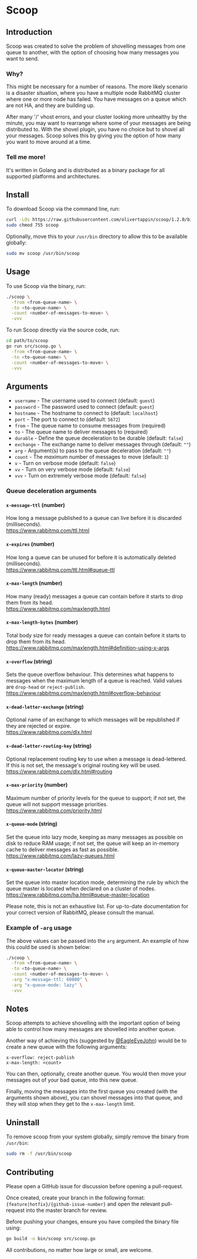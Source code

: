 # Scoop

## Introduction

Scoop was created to solve the problem of shovelling messages from one queue to another, with the option of choosing how
many messages you want to send.

### Why?

This might be necessary for a number of reasons. The more likely scenario is a disaster situation, where you have a
multiple node RabbitMQ cluster where one or more node has failed. You have messages on a queue which are not HA, and
they are building up.

After many '/' vhost errors, and your cluster looking more unhealthy by the minute, you may want
to rearrange where some of your messages are being distributed to. With the shovel plugin, you have no choice but to
shovel all your messages. Scoop solves this by giving you the option of how many you want to move around at a time. 

### Tell me more!

It's written in Golang and is distributed as a binary package for all supported platforms and architectures.

## Install

To download Scoop via the command line, run:

```bash
curl -LOs https://raw.githubusercontent.com/olivertappin/scoop/1.2.0/bin/scoop
sudo chmod 755 scoop
```

Optionally, move this to your `/usr/bin` directory to allow this to be available globally:

```bash
sudo mv scoop /usr/bin/scoop
```

## Usage

To use Scoop via the binary, run:

```bash
./scoop \
  -from <from-queue-name> \
  -to <to-queue-name> \
  -count <number-of-messages-to-move> \
  -vvv
```

To run Scoop directly via the source code, run:

```bash
cd path/to/scoop
go run src/scoop.go \
  -from <from-queue-name> \
  -to <to-queue-name> \
  -count <number-of-messages-to-move> \
  -vvv
```

## Arguments
- `username` - The username used to connect (default: `guest`)
- `password` - The password used to connect (default: `guest`)
- `hostname` - The hostname to connect to (default: `localhost`)
- `port` - The port to connect to (default: `5672`)
- `from` - The queue name to consume messages from (required)
- `to` - The queue name to deliver messages to (required)
- `durable` - Define the queue deceleration to be durable (default: `false`)
- `exchange` - The exchange name to deliver messages through (default: `""`)
- `arg` - Argument(s) to pass to the queue deceleration (default: `""`)
- `count` - The _maximum_ number of messages to move (default: `1`)
- `v` - Turn on verbose mode (default: `false`)
- `vv` - Turn on very verbose mode (default: `false`)
- `vvv` - Turn on extremely verbose mode (default: `false`)

### Queue deceleration arguments

#### `x-message-ttl` (number)<br>
How long a message published to a queue can live before it is discarded (milliseconds).
<br>
https://www.rabbitmq.com/ttl.html

#### `x-expires` (number)<br>
How long a queue can be unused for before it is automatically deleted (milliseconds).<br>
https://www.rabbitmq.com/ttl.html#queue-ttl

#### `x-max-length` (number)<br>
How many (ready) messages a queue can contain before it starts to drop them from its head.<br>
https://www.rabbitmq.com/maxlength.html

#### `x-max-length-bytes` (number)<br>
Total body size for ready messages a queue can contain before it starts to drop them from its head.<br>
https://www.rabbitmq.com/maxlength.html#definition-using-x-args

#### `x-overflow` (string)<br>
Sets the queue overflow behaviour. This determines what happens to messages when the maximum length of a queue is reached. Valid values are `drop-head` or `reject-publish`.<br>
https://www.rabbitmq.com/maxlength.html#overflow-behaviour

#### `x-dead-letter-exchange` (string)<br>
Optional name of an exchange to which messages will be republished if they are rejected or expire.<br>
https://www.rabbitmq.com/dlx.html

#### `x-dead-letter-routing-key` (string)<br>
Optional replacement routing key to use when a message is dead-lettered. If this is not set, the message's original routing key will be used.<br>
https://www.rabbitmq.com/dlx.html#routing

#### `x-max-priority` (number)<br>
Maximum number of priority levels for the queue to support; if not set, the queue will not support message priorities.<br>
https://www.rabbitmq.com/priority.html

#### `x-queue-mode` (string)<br>
Set the queue into lazy mode, keeping as many messages as possible on disk to reduce RAM usage; if not set, the queue will keep an in-memory cache to deliver messages as fast as possible.<br>
https://www.rabbitmq.com/lazy-queues.html

#### `x-queue-master-locator` (string)<br>
Set the queue into master location mode, determining the rule by which the queue master is located when declared on a cluster of nodes.<br>
https://www.rabbitmq.com/ha.html#queue-master-location

Please note, this is not an exhaustive list. For up-to-date documentation for your correct version of RabbitMQ, please consult the manual.<br>

### Example of `-arg` usage

The above values can be passed into the `arg` argument. An example of how this could be used is shown below:

```bash
./scoop \
  -from <from-queue-name> \
  -to <to-queue-name> \
  -count <number-of-messages-to-move> \
  -arg "x-message-ttl: 60000" \
  -arg "x-queue-mode: lazy" \
  -vvv
```

## Notes

Scoop attempts to achieve shovelling with the important option of being able to control how many messages are shovelled into another queue.

Another way of achieving this (suggested by [@EagleEyeJohn](https://github.com/EagleEyeJohn)) would be to create a new queue with the following arguments:
```
x-overflow: reject-publish
x-max-length: <count>
```

You can then, optionally, create another queue. You would then move your messages out of your bad queue, into this new queue.

Finally, moving the messages into the first queue you created (with the arguments shown above), you can shovel messages into that queue, and they will stop when they get to the `x-max-length` limit.

## Uninstall

To remove scoop from your system globally, simply remove the binary from `/usr/bin`:

```bash
sudo rm -f /usr/bin/scoop
```

## Contributing

Please open a GitHub issue for discussion before opening a pull-request.

Once created, create your branch in the following format: `{feature|hotfix}/{github-issue-number}` and open the relevant
pull-request into the master branch for review.


Before pushing your changes, ensure you have compiled the binary file using:

```bash
go build -o bin/scoop src/scoop.go
```

All contributions, no matter how large or small, are welcome.
